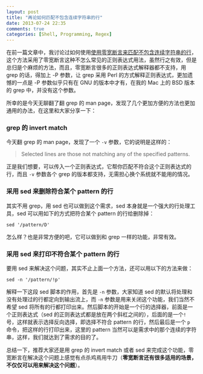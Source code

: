 ```yaml
---
layout: post
title: "再论如何匹配不包含连续字符串的行"
date: 2013-07-24 22:35
comments: true
categories: [Shell, Programming, Regex]
---
```


在前一篇文章中，我讨论过如何使用[使用零宽断言来匹配不包含连续字符串的行](http://blog.khotyn.com/blog/2013/07/24/zero-width-assert/)，这个方法采用了零宽断言这种不怎么常见的正则表达式用法，虽然行之有效，但是总归是个麻烦的方法，而且，零宽断言很多的正则表达式解释器都不支持，用 grep 的话，得加上 -P 参数，让 grep 采用 Perl 的方式解释正则表达式，更加遗憾的一点是 -P 参数似乎只有在 GNU 的版本中才有，在我的 Mac 上的 BSD 版本的 grep 中，并没有这个参数。

所幸的是今天无聊翻了翻 grep 的 man page，发现了几个更加方便的方法也更加通用的办法，在这里和大家分享一下：

### grep 的 invert match

今天翻 grep 的 man page，发现了一个 `-v` 参数，它的说明是这样的：

> Selected lines are those not matching any of the specified patterns.

正是我们想要，可以传入一个正则表达式，它帮你匹配不符合这个正则表达式的行，而且 `-v` 参数各个 grep 的版本都支持，无需担心换个系统就不能用的情况。

### 采用 sed 来删除符合某个 pattern 的行

其实不用 grep，用 sed 也可以做到这个需求，sed 本身就是一个强大的行处理工具，sed 可以用如下的方式把符合某个 pattern 的行给删除掉：

```
sed '/pattern/D'
```

怎么样？也是非常方便的吧，它可以做到和 grep 一样的功能，非常有效。

### 采用 sed 来打印不符合某个 pattern 的行

要用 sed 来解决这个问题，其实不止上面一个方法，还可以用以下的方法来做：

```
sed -n '/pattern/!p'
```

解释一下这段 sed 脚本的作用，首先是 `-n` 参数，大家知道 sed 的默认将处理和没有处理过的行都定向到输出流上，而 `-n` 参数是用来关闭这个功能，我们当然不希望 sed 将所有的行都打印出来。然后脚本的开始是一个行的选择器，前面是一个正则表达式（sed 的正则表达式都是放在两个斜杠之间的），后面的是一个`!`号，这样就表示选择反向选择，即选择不符合 pattern 的行，然后最后是一个 `p` 命令，把这样的行打印出来，这里的 pattern 当然可以是需求中的那个连续的字符串，这样，我们就达到了需求的目的了。

总结一下，推荐大家还是用 grep 的 invert match 或者 sed 来完成这个功能，零宽断言在解决这个问题上感觉有点杀鸡焉用牛刀（**零宽断言还有很多适用的场景，不仅仅可以用来解决这个问题**）。